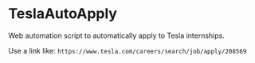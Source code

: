 # TeslaAutoApply
Web automation script to automatically apply to Tesla internships.

Use a link like: 
``
https://www.tesla.com/careers/search/job/apply/208569
``

